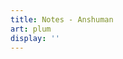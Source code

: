 ```yaml
---
title: Notes - Anshuman
art: plum
display: ''
---
```


<SubNav />

<ListPosts only-date type="note" />
